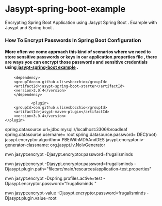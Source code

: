 # Jasypt-spring-boot-example
Encrypting Spring Boot Application using Jasypt Spring Boot . Example with Jasypt and Spring boot .
### How To Encrypt Passwords In Spring Boot Configuration
#### More often we come approach this kind of scenarios where we need to store sensitive passwords or keys in our application.properties file , there are ways you can encrypt those passwords and sensitive credentials using [jasypt-spring-boot example](https://frugalisminds.com/how-to-encrypt-passwords-in-spring-boot-configuration) . 



```
	<dependency>
    <groupId>com.github.ulisesbocchio</groupId>
    <artifactId>jasypt-spring-boot-starter</artifactId>
    <version>3.0.4</version>
	</dependency>
```
```
			<plugin>
    <groupId>com.github.ulisesbocchio</groupId>
    <artifactId>jasypt-maven-plugin</artifactId>
    <version>3.0.4</version>
</plugin>
```

spring.datasource.url=jdbc:mysql://localhost:3306/broadleaf
spring.datasource.username= root
spring.datasource.password= DEC(root)
jasypt.encryptor.algorithm= PBEWithMD5AndDES
jasypt.encryptor.iv-generator-classname: org.jasypt.iv.NoIvGenerator

mvn jasypt:encrypt -Djasypt.encryptor.password=frugalisminds

mvn jasypt:encrypt -Djasypt.encryptor.password=frugalisminds -Djasypt.plugin.path="file:src/main/resources/application-test.properties"

mvn jasypt:encrypt -Dspring.profiles.active=test -Djasypt.encryptor.password="frugalisminds "

mvn jasypt:encrypt-value -Djasypt.encryptor.password=frugalisminds -Djasypt.plugin.value=root